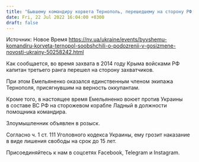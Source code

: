 ```yaml
---
title: "Бывшему командиру корвета Тернополь, перешедшему на сторону РФ, сообщили о подозрении в госизмене"
date: Fri, 22 Jul 2022 16:04:00 +0300
draft: false
---
```

Источник: Новое Время https://nv.ua/ukraine/events/byvshemu-komandiru-korveta-ternopol-soobshchili-o-podozrenii-v-gosizmene-novosti-ukrainy-50258242.html


Как сообщается, во время захвата в 2014 году Крыма войсками РФ капитан третьего ранга перешел на сторону захватчиков.

При этом Емельяненко оказался единственным членом экипажа Тернополя, присягнувшим на верность оккупантам.

Кроме того, в настоящее время Емельяненко воюет против Украины в составе ВС РФ на сторожевом корабле Ладный в должности помощника командира.

Злоумышленник объявлен в розыск.

Согласно ч. 1 ст. 111 Уголовного кодекса Украины, ему грозит наказание в виде лишения свободы на срок до 15 лет.

Присоединяйтесь к нам в соцсетях Facebook, Telegram и Instagram.
